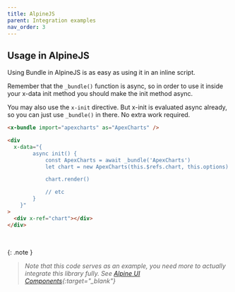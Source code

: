 ```yaml
---
title: AlpineJS
parent: Integration examples
nav_order: 3
---
```


## Usage in AlpineJS

Using Bundle in AlpineJS is as easy as using it in an inline script.

Remember that the `_bundle()` function is async, so in order to use it inside your x-data init method you should make the init method async.

You may also use the `x-init` directive. But x-init is evaluated async already, so you can just use `_bundle()` in there. No extra work required.

```html
<x-bundle import="apexcharts" as="ApexCharts" />

<div
  x-data="{
        async init() {
            const ApexCharts = await _bundle('ApexCharts')
            let chart = new ApexCharts(this.$refs.chart, this.options)

            chart.render()

            // etc
        }
    }"
>
  <div x-ref="chart"></div>
</div>
```

<br />

{: .note }

> _Note that this code serves as an example, you need more to actually integrate this library fully. See [Alpine UI Components](https://alpinejs.dev/component/choices){:target="\_blank"}_

<br />
